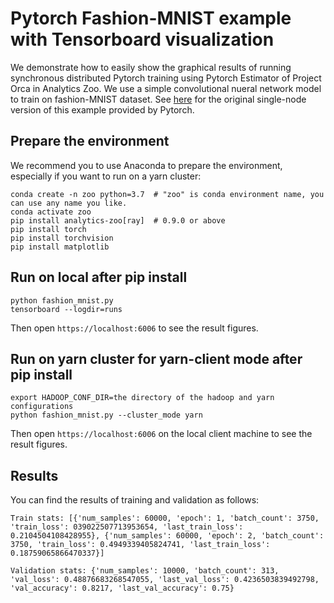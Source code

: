 # Pytorch Fashion-MNIST example with Tensorboard visualization

We demonstrate how to easily show the graphical results of running synchronous distributed Pytorch training using Pytorch Estimator of Project Orca in Analytics Zoo. We use a simple convolutional nueral network model to train on fashion-MNIST dataset. See [here](https://pytorch.org/tutorials/intermediate/tensorboard_tutorial.html) for the original single-node version of this example provided by Pytorch.

## Prepare the environment

We recommend you to use Anaconda to prepare the environment, especially if you want to run on a yarn cluster:

```
conda create -n zoo python=3.7  # "zoo" is conda environment name, you can use any name you like.
conda activate zoo
pip install analytics-zoo[ray]  # 0.9.0 or above
pip install torch
pip install torchvision
pip install matplotlib
```

## Run on local after pip install

```
python fashion_mnist.py
tensorboard --logdir=runs
```

Then open `https://localhost:6006` to see the result figures.

## Run on yarn cluster for yarn-client mode after pip install

```
export HADOOP_CONF_DIR=the directory of the hadoop and yarn configurations
python fashion_mnist.py --cluster_mode yarn
```

Then open `https://localhost:6006` on the local client machine to see the result figures.

## Results

You can find the results of training and validation as follows:

```
Train stats: [{'num_samples': 60000, 'epoch': 1, 'batch_count': 3750, 'train_loss': 039022507713953654, 'last_train_loss': 0.2104504108428955}, {'num_samples': 60000, 'epoch': 2, 'batch_count': 3750, 'train_loss': 0.4949339405824741, 'last_train_loss': 0.18759065866470337}]
 
Validation stats: {'num_samples': 10000, 'batch_count': 313, 'val_loss': 0.48876683268547055, 'last_val_loss': 0.4236503839492798, 'val_accuracy': 0.8217, 'last_val_accuracy': 0.75}
```
